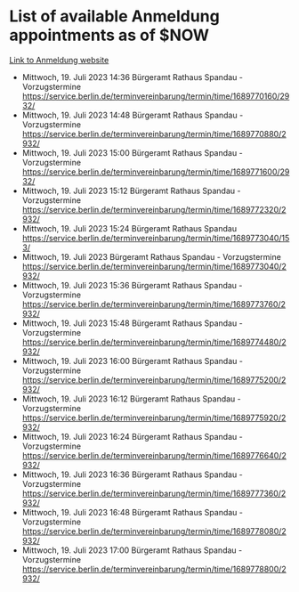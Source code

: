 # List of available Anmeldung appointments as of $NOW
[Link to Anmeldung website](https://service.berlin.de/terminvereinbarung/termin/tag.php?termin=1&anliegen[]=120686&dienstleisterlist=122210,122217,327316,122219,327312,122227,327314,122231,327346,122243,327348,122254,122252,329742,122260,329745,122262,329748,122271,327278,122273,327274,122277,327276,330436,122280,327294,122282,327290,122284,327292,122291,327270,122285,327266,122286,327264,122296,327268,150230,329760,122297,327286,122294,327284,122312,329763,122314,329775,122304,327330,122311,327334,122309,327332,317869,122281,327352,122279,329772,122283,122276,327324,122274,327326,122267,329766,122246,327318,122251,327320,122257,327322,122208,327298,122226,327300&herkunft=http%3A%2F%2Fservice.berlin.de%2Fdienstleistung%2F120686%2F)
- Mittwoch, 19. Juli 2023 14:36 Bürgeramt Rathaus Spandau - Vorzugstermine https://service.berlin.de/terminvereinbarung/termin/time/1689770160/2932/
- Mittwoch, 19. Juli 2023 14:48 Bürgeramt Rathaus Spandau - Vorzugstermine https://service.berlin.de/terminvereinbarung/termin/time/1689770880/2932/
- Mittwoch, 19. Juli 2023 15:00 Bürgeramt Rathaus Spandau - Vorzugstermine https://service.berlin.de/terminvereinbarung/termin/time/1689771600/2932/
- Mittwoch, 19. Juli 2023 15:12 Bürgeramt Rathaus Spandau - Vorzugstermine https://service.berlin.de/terminvereinbarung/termin/time/1689772320/2932/
- Mittwoch, 19. Juli 2023 15:24 Bürgeramt Rathaus Spandau https://service.berlin.de/terminvereinbarung/termin/time/1689773040/153/
- Mittwoch, 19. Juli 2023  Bürgeramt Rathaus Spandau - Vorzugstermine https://service.berlin.de/terminvereinbarung/termin/time/1689773040/2932/
- Mittwoch, 19. Juli 2023 15:36 Bürgeramt Rathaus Spandau - Vorzugstermine https://service.berlin.de/terminvereinbarung/termin/time/1689773760/2932/
- Mittwoch, 19. Juli 2023 15:48 Bürgeramt Rathaus Spandau - Vorzugstermine https://service.berlin.de/terminvereinbarung/termin/time/1689774480/2932/
- Mittwoch, 19. Juli 2023 16:00 Bürgeramt Rathaus Spandau - Vorzugstermine https://service.berlin.de/terminvereinbarung/termin/time/1689775200/2932/
- Mittwoch, 19. Juli 2023 16:12 Bürgeramt Rathaus Spandau - Vorzugstermine https://service.berlin.de/terminvereinbarung/termin/time/1689775920/2932/
- Mittwoch, 19. Juli 2023 16:24 Bürgeramt Rathaus Spandau - Vorzugstermine https://service.berlin.de/terminvereinbarung/termin/time/1689776640/2932/
- Mittwoch, 19. Juli 2023 16:36 Bürgeramt Rathaus Spandau - Vorzugstermine https://service.berlin.de/terminvereinbarung/termin/time/1689777360/2932/
- Mittwoch, 19. Juli 2023 16:48 Bürgeramt Rathaus Spandau - Vorzugstermine https://service.berlin.de/terminvereinbarung/termin/time/1689778080/2932/
- Mittwoch, 19. Juli 2023 17:00 Bürgeramt Rathaus Spandau - Vorzugstermine https://service.berlin.de/terminvereinbarung/termin/time/1689778800/2932/
